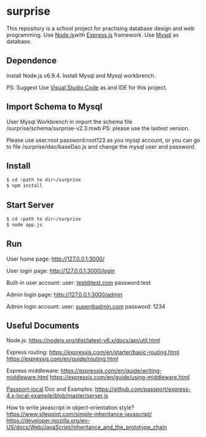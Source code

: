 # surprise

This repository is a school project for practising database design and web programming. 
Use [Node.js](https://nodejs.org/en/)with [Express.js](https://expressjs.com/) framework.
Use [Mysql](https://www.mysql.com/) as database.

## Dependence
Install Node.js v6.9.4.
Install Mysql and Mysql workbrench.

PS: Suggest Use [Visual Studio Code](http://code.visualstudio.com/) as and IDE for this project.

## Import Schema to Mysql

User Mysql Workbrench in import the schema file <path to dir>/surprise/schema/surprise-v2.3.mwb
PS: please use the lastest version.

Please use user:root password:root123 as you mysql account, or you can go to file <path to dir>/surprise/dao/baseDao.js and change the mysql user and password.

## Install

```bash
$ cd <path to dir>/surprise
$ npm install 
```

## Start Server

```bash
$ cd <path to dir>/surprise
$ node app.js
```

## Run 
User home page:
http://127.0.0.1:3000/

User login page:
http://127.0.0.1:3000/login

Built-in user account:
user: test@test.com
password:test

Admin login page:
http://127.0.0.1:3000/admin

Admin login account:
user: super@admin.com
password: 1234

## Useful Documents
Node.js: 
https://nodejs.org/dist/latest-v6.x/docs/api/util.html

Express routing: 
https://expressjs.com/en/starter/basic-routing.html
https://expressjs.com/en/guide/routing.html 

Express middleware: 
https://expressjs.com/en/guide/writing-middleware.html
https://expressjs.com/en/guide/using-middleware.html 

[Passport-local](https://github.com/jaredhanson/passport-local) Doc and Examples:
https://github.com/passport/express-4.x-local-example/blob/master/server.js

How to write javascript in object-orientation style?
https://www.sitepoint.com/simple-inheritance-javascript/
https://developer.mozilla.org/en-US/docs/Web/JavaScript/Inheritance_and_the_prototype_chain

